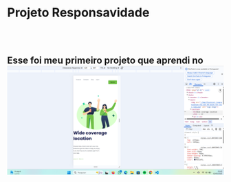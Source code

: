 <h1>Projeto Responsavidade</h1>
<br>
<br>
<h2>Esse foi meu primeiro projeto que aprendi no<a href="https://rodolfomori.com.br/devclub" Devclub </h2>
<br>
<img src="https://raw.githubusercontent.com/Lucassousa17/Primeiro-projeto-Figma/cbd4b2661fd0ea3e037be1a8aa3e0ffebcf9dbab/Captura%20de%20tela%20projeto%20Devclub.png">

